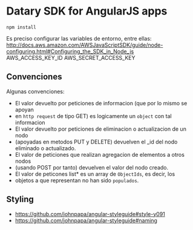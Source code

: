 # Datary SDK for AngularJS apps

```
npm install
```  

Es preciso configurar las variables de entorno, entre ellas:
http://docs.aws.amazon.com/AWSJavaScriptSDK/guide/node-configuring.html#Configuring_the_SDK_in_Node_js  
AWS_ACCESS_KEY_ID
AWS_SECRET_ACCESS_KEY


## Convenciones 

Algunas convenciones: 
* El valor devuelto por peticiones de informacion (que por lo mismo se apoyan
* en `http request` de tipo GET) es logicamente un `object` con tal informacion
* El valor devuelto por peticiones de eliminacion o actualizacion de un nodo 
* (apoyadas en metodos PUT y DELETE) devuelven el _id del nodo eliminado 
o actualizado. 
* El valor de peticiones que realizan agregacion de elementos a otros nodos
* (usando POST por tanto) devuelven el valor del nodo creado.
* El valor de peticones list* es un array de `ObjectIds`, es decir, los 
* objetos a que representan no han sido `populados`. 


## Styling

* https://github.com/johnpapa/angular-styleguide#style-y091
* https://github.com/johnpapa/angular-styleguide#naming